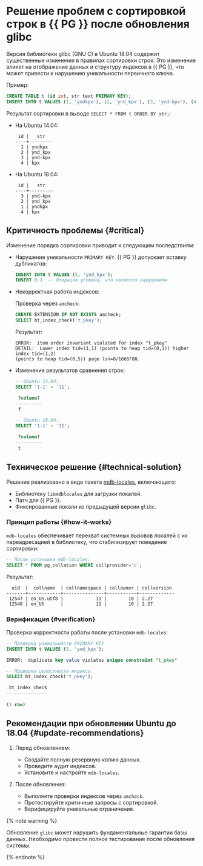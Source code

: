 # Решение проблем с сортировкой строк в {{ PG }} после обновления glibc

Версия библиотеки glibc (GNU C) в Ubuntu 18.04 содержит существенные изменения в правилах сортировки строк. Это изменение влияет на отображение данных и структуру индексов в {{ PG }}, что может привести к нарушению уникальности первичного ключа. 

Пример:

```sql
CREATE TABLE t (id int, str text PRIMARY KEY);
INSERT INTO t VALUES (1, 'yndkpx'), (2, 'ynd_kpx'), (3, 'ynd-kpx'), (4, 'kpx');
```

Результат сортировки в выводе `SELECT * FROM t ORDER BY str;`:

* На Ubuntu 14.04:

   ```text
    id |   str
   ----+---------
     1 | yndkpx
     2 | ynd_kpx
     3 | ynd-kpx
     4 | kpx
   ```

* На Ubuntu 18.04:

   ```text
    id |   str
   ----+---------
     3 | ynd-kpx
     2 | ynd_kpx
     1 | yndkpx
     4 | kpx
   ```

## Критичность проблемы {#critical}

Изменение порядка сортировки приводит к следующим последствиям:

* Нарушение уникальности `PRIMARY KEY`. {{ PG }} допускает вставку дубликатов:

   ```sql
   INSERT INTO t VALUES (5, 'ynd_kpx');
   INSERT 0 1  -- Операция успешна, что является нарушением
   ```

* Некорректная работа индексов:

   Проверка через `amcheck`:

   ```sql
   CREATE EXTENSION IF NOT EXISTS amcheck;
   SELECT bt_index_check('t_pkey');
   ```

   Результат:

   ```text
   ERROR:  item order invariant violated for index "t_pkey"
   DETAIL:  Lower index tid=(1,1) (points to heap tid=(0,1)) higher index tid=(1,2) 
   (points to heap tid=(0,5)) page lsn=0/1665F88.
   ```

* Изменение результатов сравнения строк:

   ```sql
   -- Ubuntu 14.04:
   SELECT '1-1' < '11';

    ?column? 
   ----------
    f

   -- Ubuntu 18.04:
   SELECT '1-1' < '11';

    ?column? 
   ----------
    t
   ```

## Техническое решение {#technical-solution}

Решение реализовано в виде пакета [mdb-locales](https://github.com/postgredients/mdb-locales), включающего:

* Библиотеку `libmdblocales` для загрузки локалей.
* Патч для {{ PG }}.
* Фиксированные локали из предыдущей версии `glibc`.

### Принцип работы {#how-it-works}

`mdb-locales` обеспечивает перехват системных вызовов локалей с их переадресацией в библиотеку, что стабилизирует поведение сортировки:

```sql
-- После установки mdb-locales:
SELECT * FROM pg_collation WHERE collprovider='c';
```

Результат:

```text
  oid  |  collname  | collnamespace | collowner | collversion
-------+------------+---------------+-----------+-------------
 12547 | en_US.utf8 |            11 |        10 | 2.27
 12548 | en_US      |            11 |        10 | 2.27
```

### Верификация {#verification}

Проверка корректности работы после установки `mdb-locales`:

```sql
-- Проверка уникальности PRIMARY KEY
INSERT INTO t VALUES (5, 'ynd_kpx');

ERROR:  duplicate key value violates unique constraint "t_pkey"

-- Проверка целостности индекса
SELECT bt_index_check('t_pkey');

 bt_index_check 
---------------
               
(1 row)
```

## Рекомендации при обновлении Ubuntu до 18.04 {#update-recommendations}

1. Перед обновлением:

    * Создайте полную резервную копию данных.
    * Проведите аудит индексов.
    * Установите и настройте `mdb-locales`.

1. После обновления:

    * Выполните проверки индексов через `amcheck`.
    * Протестируйте критичные запросы с сортировкой.
    * Верифицируйте уникальные ограничения.

{% note warning %}

Обновление `glibc` может нарушить фундаментальные гарантии базы данных. Необходимо провести полное тестирование после обновления системы.

{% endnote %}
